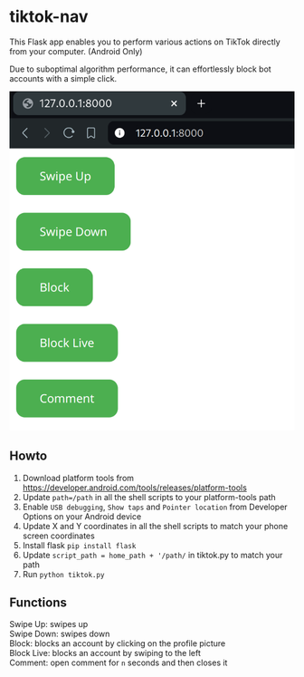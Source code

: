 # tiktok-nav

This Flask app enables you to perform various actions on TikTok directly from your computer. (Android Only)

Due to suboptimal algorithm performance, it can effortlessly block bot accounts with a simple click.

![nav](https://github.com/NQevxvEtg/tiktok-nav/blob/main/app.png)

## Howto 
1. Download platform tools from https://developer.android.com/tools/releases/platform-tools
2. Update `path=/path` in all the shell scripts to your platform-tools path
3. Enable `USB debugging`, `Show taps` and `Pointer location` from Developer Options on your Android device
4. Update X and Y coordinates in all the shell scripts to match your phone screen coordinates
5. Install flask `pip install flask`
6. Update `script_path = home_path + '/path/` in tiktok.py to match your path
7. Run `python tiktok.py`

## Functions 
Swipe Up: swipes up<br>
Swipe Down: swipes down<br>
Block: blocks an account by clicking on the profile picture<br>
Block Live: blocks an account by swiping to the left<br>
Comment: open comment for `n` seconds and then closes it

